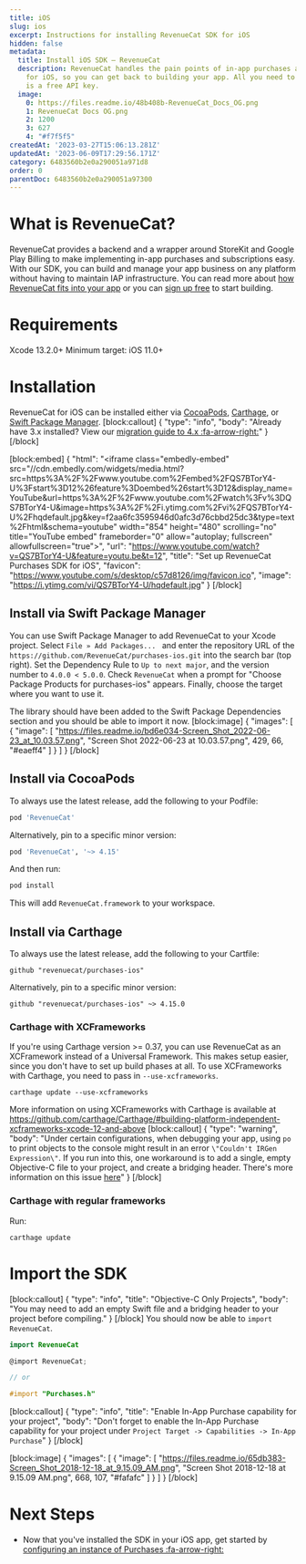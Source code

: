 ```yaml
---
title: iOS
slug: ios
excerpt: Instructions for installing RevenueCat SDK for iOS
hidden: false
metadata:
  title: Install iOS SDK – RevenueCat
  description: RevenueCat handles the pain points of in-app purchases and subscriptions
    for iOS, so you can get back to building your app. All you need to get started
    is a free API key.
  image:
    0: https://files.readme.io/48b408b-RevenueCat_Docs_OG.png
    1: RevenueCat Docs OG.png
    2: 1200
    3: 627
    4: "#f7f5f5"
createdAt: '2023-03-27T15:06:13.281Z'
updatedAt: '2023-06-09T17:29:56.171Z'
category: 6483560b2e0a290051a971d8
order: 0
parentDoc: 6483560b2e0a290051a97300
---
```

# What is RevenueCat?

RevenueCat provides a backend and a wrapper around StoreKit and Google Play Billing to make implementing in-app purchases and subscriptions easy. With our SDK, you can build and manage your app business on any platform without having to maintain IAP infrastructure. You can read more about [how RevenueCat fits into your app](https://www.revenuecat.com/blog/growth/where-does-revenuecat-fit-in-your-app/) or you can [sign up free](https://app.revenuecat.com/signup) to start building.

# Requirements

Xcode 13.2.0+
Minimum target: iOS 11.0+

# Installation

RevenueCat for iOS can be installed either via [CocoaPods](doc:ios#section-install-via-cocoapods), [Carthage](ios#section-install-via-carthage), or [Swift Package Manager](doc:ios#section-install-via-swift-package-manager). 
[block:callout]
{
  "type": "info",
  "body": "Already have 3.x installed? View our [migration guide to 4.x :fa-arrow-right:](https://docs.revenuecat.com/docs/ios-native-3x-to-4x-migration)"
}
[/block]

[block:embed]
{
  "html": "<iframe class=\"embedly-embed\" src=\"//cdn.embedly.com/widgets/media.html?src=https%3A%2F%2Fwww.youtube.com%2Fembed%2FQS7BTorY4-U%3Fstart%3D12%26feature%3Doembed%26start%3D12&display_name=YouTube&url=https%3A%2F%2Fwww.youtube.com%2Fwatch%3Fv%3DQS7BTorY4-U&image=https%3A%2F%2Fi.ytimg.com%2Fvi%2FQS7BTorY4-U%2Fhqdefault.jpg&key=f2aa6fc3595946d0afc3d76cbbd25dc3&type=text%2Fhtml&schema=youtube\" width=\"854\" height=\"480\" scrolling=\"no\" title=\"YouTube embed\" frameborder=\"0\" allow=\"autoplay; fullscreen\" allowfullscreen=\"true\"></iframe>",
  "url": "https://www.youtube.com/watch?v=QS7BTorY4-U&feature=youtu.be&t=12",
  "title": "Set up RevenueCat Purchases SDK for iOS",
  "favicon": "https://www.youtube.com/s/desktop/c57d8126/img/favicon.ico",
  "image": "https://i.ytimg.com/vi/QS7BTorY4-U/hqdefault.jpg"
}
[/block]
## Install via Swift Package Manager

You can use Swift Package Manager to add RevenueCat to your Xcode project. Select `File » Add Packages... ` and enter the repository URL of the `https://github.com/RevenueCat/purchases-ios.git` into the search bar (top right). Set the Dependency Rule to `Up to next major`, and the version number to `4.0.0 < 5.0.0`. Check `RevenueCat` when a prompt for "Choose Package Products for purchases-ios" appears. Finally, choose the target where you want to use it. 

The library should have been added to the Swift Package Dependencies section and you should be able to import it now.
[block:image]
{
  "images": [
    {
      "image": [
        "https://files.readme.io/bd6e034-Screen_Shot_2022-06-23_at_10.03.57.png",
        "Screen Shot 2022-06-23 at 10.03.57.png",
        429,
        66,
        "#eaeff4"
      ]
    }
  ]
}
[/block]
## Install via CocoaPods

To always use the latest release, add the following to your Podfile:
```ruby Podfile
pod 'RevenueCat'
```

Alternatively, pin to a specific minor version:
```ruby 
pod 'RevenueCat', '~> 4.15'
```

And then run:
```ruby Terminal
pod install
```

This will add `RevenueCat.framework` to your workspace.


## Install via Carthage

To always use the latest release, add the following to your Cartfile:
```text Cartfile
github "revenuecat/purchases-ios"
```

Alternatively, pin to a specific minor version:
```text 
github "revenuecat/purchases-ios" ~> 4.15.0
```

### Carthage with XCFrameworks

If you're using Carthage version >= 0.37, you can use RevenueCat as an XCFramework instead of a Universal Framework. This makes setup easier, since you don't have to set up build phases at all. 
To use XCFrameworks with Carthage, you need to pass in `--use-xcframeworks`.
```shell Terminal
carthage update --use-xcframeworks
```

More information on using XCFrameworks with Carthage is available at https://github.com/carthage/Carthage/#building-platform-independent-xcframeworks-xcode-12-and-above
[block:callout]
{
  "type": "warning",
  "body": "Under certain configurations, when debugging your app, using `po` to print objects to the console might result in an error `\"Couldn't IRGen Expression\"`. If you run into this, one workaround is to add a single, empty Objective-C file to your project, and create a bridging header. There's more information on this issue [here](https://steipete.com/posts/couldnt-irgen-expression/)"
}
[/block]
### Carthage with regular frameworks

Run:
```text 
carthage update
```

# Import the SDK
[block:callout]
{
  "type": "info",
  "title": "Objective-C Only Projects",
  "body": "You may need to add an empty Swift file and a bridging header to your project before compiling."
}
[/block]
You should now be able to `import RevenueCat`.
```swift 
import RevenueCat
```
```objectivec 
@import RevenueCat;

// or

#import "Purchases.h"
```


[block:callout]
{
  "type": "info",
  "title": "Enable In-App Purchase capability for your project",
  "body": "Don't forget to enable the In-App Purchase capability for your project under `Project Target -> Capabilities -> In-App Purchase`"
}
[/block]

[block:image]
{
  "images": [
    {
      "image": [
        "https://files.readme.io/65db383-Screen_Shot_2018-12-18_at_9.15.09_AM.png",
        "Screen Shot 2018-12-18 at 9.15.09 AM.png",
        668,
        107,
        "#fafafc"
      ]
    }
  ]
}
[/block]
# Next Steps

* Now that you've installed the SDK in your iOS app, get started by [configuring an instance of Purchases :fa-arrow-right:](https://www.revenuecat.com/docs/getting-started#4-using-revenuecats-purchases-sdk)